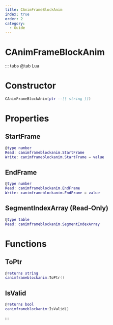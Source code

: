 ```yaml
---
title: CAnimFrameBlockAnim
index: true
order: 2
category:
  - Guide
---
```


# CAnimFrameBlockAnim

::: tabs
@tab Lua
# Constructor
```lua
CAnimFrameBlockAnim(ptr --[[ string ]])
```
# Properties
## StartFrame 
```lua
@type number
Read: canimframeblockanim.StartFrame
Write: canimframeblockanim.StartFrame = value
```
## EndFrame 
```lua
@type number
Read: canimframeblockanim.EndFrame
Write: canimframeblockanim.EndFrame = value
```
## SegmentIndexArray (Read-Only)
```lua
@type table
Read: canimframeblockanim.SegmentIndexArray
```
# Functions
## ToPtr
```lua
@returns string
canimframeblockanim:ToPtr()
```
## IsValid
```lua
@returns bool
canimframeblockanim:IsValid()
```

:::